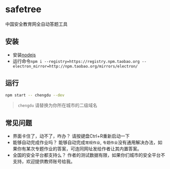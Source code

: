 safetree
====
中国安全教育网全自动答题工具

## 安装

- 安装[nodejs](https://nodejs.org/zh-cn/download/)
- 运行命令`npm i --registry=https://registry.npm.taobao.org --electron_mirror=http://npm.taobao.org/mirrors/electron/`

## 运行

```bash
npm start -- chengdu --dev
```

> `chengdu` 请替换为你所在城市的二级域名

## 常见问题

- 界面卡住了，动不了，咋办？
  请按键盘Ctrl+R重新启动一下
- 能够自动完成作业吗？
  能够自动完成`常规作业`, `专题作业`没有通用解决办法，如果你有某次专题作业的答案，可连同网址发给作者让其内置答案。
- 全国的安全平台都支持么？
  作者的测试数据有限，如果你们城市的安全平台不支持，欢迎提供教师账号给我。

<!-- atob("emhvbmdzaGFuIGdvbmdoYW5odWkzNTMx") -->
